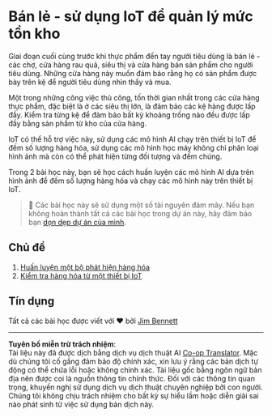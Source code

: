 <!--
CO_OP_TRANSLATOR_METADATA:
{
  "original_hash": "22a1d6e49f2a689fe5bfa7802a7241fc",
  "translation_date": "2025-08-28T00:54:31+00:00",
  "source_file": "5-retail/README.md",
  "language_code": "vi"
}
-->
# Bán lẻ - sử dụng IoT để quản lý mức tồn kho

Giai đoạn cuối cùng trước khi thực phẩm đến tay người tiêu dùng là bán lẻ - các chợ, cửa hàng rau quả, siêu thị và cửa hàng bán sản phẩm cho người tiêu dùng. Những cửa hàng này muốn đảm bảo rằng họ có sản phẩm được bày trên kệ để người tiêu dùng nhìn thấy và mua.

Một trong những công việc thủ công, tốn thời gian nhất trong các cửa hàng thực phẩm, đặc biệt là ở các siêu thị lớn, là đảm bảo các kệ hàng được lấp đầy. Kiểm tra từng kệ để đảm bảo bất kỳ khoảng trống nào đều được lấp đầy bằng sản phẩm từ kho của cửa hàng.

IoT có thể hỗ trợ việc này, sử dụng các mô hình AI chạy trên thiết bị IoT để đếm số lượng hàng hóa, sử dụng các mô hình học máy không chỉ phân loại hình ảnh mà còn có thể phát hiện từng đối tượng và đếm chúng.

Trong 2 bài học này, bạn sẽ học cách huấn luyện các mô hình AI dựa trên hình ảnh để đếm số lượng hàng hóa và chạy các mô hình này trên thiết bị IoT.

> 💁 Các bài học này sẽ sử dụng một số tài nguyên đám mây. Nếu bạn không hoàn thành tất cả các bài học trong dự án này, hãy đảm bảo bạn [dọn dẹp dự án của mình](../clean-up.md).

## Chủ đề

1. [Huấn luyện một bộ phát hiện hàng hóa](./lessons/1-train-stock-detector/README.md)
1. [Kiểm tra hàng hóa từ một thiết bị IoT](./lessons/2-check-stock-device/README.md)

## Tín dụng

Tất cả các bài học được viết với ♥️ bởi [Jim Bennett](https://GitHub.com/JimBobBennett)

---

**Tuyên bố miễn trừ trách nhiệm**:  
Tài liệu này đã được dịch bằng dịch vụ dịch thuật AI [Co-op Translator](https://github.com/Azure/co-op-translator). Mặc dù chúng tôi cố gắng đảm bảo độ chính xác, xin lưu ý rằng các bản dịch tự động có thể chứa lỗi hoặc không chính xác. Tài liệu gốc bằng ngôn ngữ bản địa nên được coi là nguồn thông tin chính thức. Đối với các thông tin quan trọng, khuyến nghị sử dụng dịch vụ dịch thuật chuyên nghiệp bởi con người. Chúng tôi không chịu trách nhiệm cho bất kỳ sự hiểu lầm hoặc diễn giải sai nào phát sinh từ việc sử dụng bản dịch này.